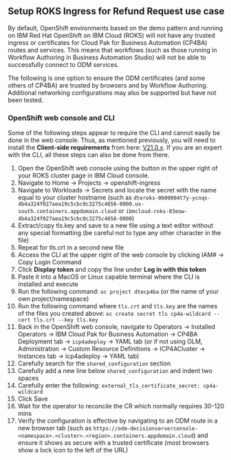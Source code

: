 ## Setup ROKS Ingress for Refund Request use case

By default, OpenShift environments based on the demo pattern and running on IBM Red Hat OpenShift on IBM Cloud (ROKS) will not have any trusted ingress or certificates for Cloud Pak for Business Automation (CP4BA) routes and services.  This means that workflows (such as those running in Workflow Authoring in Business Automation Studio) will not be able to successfully connect to ODM services.

The following is one option to ensure the ODM certificates (and some others of CP4BA) are trusted by browsers and by Workflow Authoring.  Additional networking configurations may also be supported but have not been tested.

### OpenShift web console and CLI

Some of the following steps appear to require the CLI and cannot easily be done in the web console.  Thus, as mentioned previously, you will need to install the **Client-side requirements** from here: [V21.0.x](https://www.ibm.com/docs/en/cloud-paks/cp-biz-automation/21.0.x?topic=deployments-preparing-demo-deployment).  If you are an expert with the CLI, all these steps can also be done from there.

1. Open the OpenShift web console using the button in the upper right of your ROKS cluster page in IBM Cloud console.
1. Navigate to Home -> Projects -> openshift-ingress
1. Navigate to Workloads -> Secrets and locate the secret with the name equal to your cluster hostname (such as `dteroks-0600004t7y-ycnqs-4b4a324f027aea19c5cbc0c3275c4656-0000.us-south.containers.appdomain.cloud` or `ibmcloud-roks-83eow-4b4a324f027aea19c5cbc0c3275c4656-0000`)
1. Extract/copy tls.key and save to a new file using a text editor without any special formatting (be careful not to type any other character in the file)
1. Repeat for tls.crt in a second new file
1. Access the CLI at the upper right of the web console by clicking IAM#<email> -> Copy Login Command
1. Click **Display token** and copy the line under **Log in with this token**
1. Paste it into a MacOS or Linux capable terminal where the CLI is installed and execute
1. Run the following command: `oc project dtecp4ba` (or the name of your own project/namespace)
1. Run the following command where `tls.crt` and `tls.key` are the names of the files you created above: `oc create secret tls cp4a-wildcard --cert tls.crt --key tls.key`
1. Back in the OpenShift web console, navigate to Operators -> Installed Operators -> IBM Cloud Pak for Business Automation -> CP4BA Deployment tab -> `icp4adeploy` -> YAML tab (or if not using OLM, Administration -> Custom Resource Definitions -> ICP4ACluster -> Instances tab -> icp4adeploy -> YAML tab)
1. Carefully search for the `shared_configuration` section
1. Carefully add a new line below `shared_configuration` and indent two spaces
1. Carefully enter the following: `external_tls_certificate_secret: cp4a-wildcard`
1. Click Save
1. Wait for the operator to reconcile the CR which normally requires 30-120 mins
1. Verify the configuration is effective by navigating to an ODM route in a new browser tab (such as `https://odm-decisionserverconsole-<namespace>.<cluster>.<region>.containers.appdomain.cloud`) and ensure it shows as secure with a trusted certificate (most browsers show a lock icon to the left of the URL)
